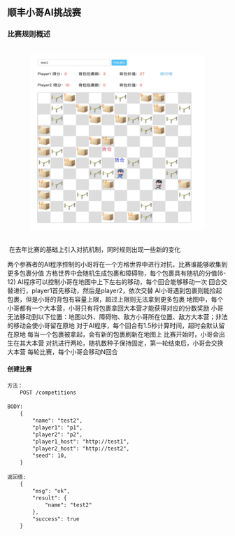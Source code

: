 ## 顺丰小哥AI挑战赛

### 比赛规则概述

<div align="center" style="padding-top:20px;padding-bottom:20px">
<img src="./xxx.jpg" width = "400" height = "400" alt="图片名称" align=center />
</div>

 在去年比赛的基础上引入对抗机制，同时规则出现一些新的变化

两个参赛者的AI程序控制的小哥将在一个方格世界中进行对抗，比赛谁能够收集到更多包裹分值
方格世界中会随机生成包裹和障碍物，每个包裹具有随机的分值(6-12)
AI程序可以控制小哥在地图中上下左右的移动，每个回合能够移动一次
回合交替进行，player1首先移动，然后是player2，依次交替
AI小哥遇到包裹则能捡起包裹，但是小哥的背包有容量上限，超过上限则无法拿到更多包裹
地图中，每个小哥都有一个大本营，小哥只有将包裹拿回大本营才能获得对应的分数奖励
小哥无法移动到以下位置：地图以外、障碍物、敌方小哥所在位置、敌方大本营；非法的移动会使小哥留在原地
对于AI程序，每个回合有1.5秒计算时间，超时会默认留在原地
每当一个包裹被拿起，会有新的包裹刷新在地图上
比赛开始时，小哥会出生在其大本营
对抗进行两轮，随机数种子保持固定，第一轮结束后，小哥会交换大本营
每轮比赛，每个小哥会移动N回合


#### 创建比赛

    方法：
        POST /competitions

    BODY:
        {
            "name": "test2",
            "player1": "p1",
            "player2": "p2",
            "player1_host": "http://test1",
            "player2_host": "http://test2",
            "seed": 10,
        }

    返回值:
        {
            "msg": "ok",
            "result": {
                "name": "test2"
            },
            "success": true
        }


